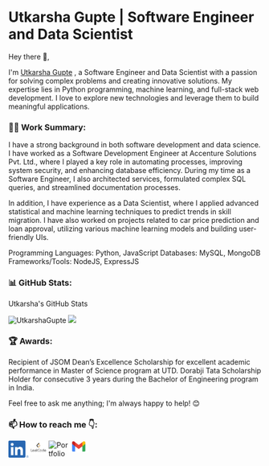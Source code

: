 # Utkarsha Gupte | Software Engineer and Data Scientist

Hey there 👋,

I'm [Utkarsha Gupte](https://www.linkedin.com/in/utkarshagupte/) , a Software Engineer and Data Scientist with a passion for solving complex problems and creating innovative solutions. My expertise lies in Python programming, machine learning, and full-stack web development. I love to explore new technologies and leverage them to build meaningful applications.

### 👨‍💻 Work Summary:


I have a strong background in both software development and data science. I have worked as a Software Development Engineer at Accenture Solutions Pvt. Ltd., where I played a key role in automating processes, improving system security, and enhancing database efficiency. During my time as a Software Engineer, I also architected services, formulated complex SQL queries, and streamlined documentation processes.

In addition, I have experience as a Data Scientist, where I applied advanced statistical and machine learning techniques to predict trends in skill migration. I have also worked on projects related to car price prediction and loan approval, utilizing various machine learning models and building user-friendly UIs.


Programming Languages: Python, JavaScript
Databases: MySQL, MongoDB
Frameworks/Tools: NodeJS, ExpressJS

### 📊 GitHub Stats:

Utkarsha's GitHub Stats

<p>
  <img src="https://github-readme-stats.vercel.app/api?username=UtkarshaGupte&show_icons=true&theme=gotham" alt="UtkarshaGupte" />
  <img height="180em" src="https://github-readme-stats.vercel.app/api/top-langs/?username=UtkarshaGupte&show_icons=true&theme=gotham&langs_count=8&layout=compact"/>
</p>


### 🏆 Awards:

Recipient of JSOM Dean’s Excellence Scholarship for excellent academic performance in Master of Science program at UTD.
Dorabji Tata Scholarship Holder for consecutive 3 years during the Bachelor of Engineering program in India.

Feel free to ask me anything; I'm always happy to help! 😊

### 📫 How to reach me 👇:

<a href="https://www.linkedin.com/in/utkarshagupte/">
  <img align="left" alt="LindedIn" width="40px" src="/images/LinkedIn_Logo.png?raw=true" />
</a>

<a href="https://leetcode.com/utkarsha_gupte/">
  <img align="left" alt="LeetCode" width="40px" src="/images/LeetCode_Logo.png?raw=true" />
</a>

<a href="https://utkarshagupte.netlify.app/">
  <img align="left" alt="Portfolio" width="40px" src="/images/Portfolio_Logo.png?raw=true" />
</a>

<a href="mailto:guptesutkarsha@gmail.com">
  <img align="left" alt="Email" width="40px" src="/images/Email_Logo.png?raw=true" />
</a>








